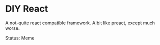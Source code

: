 # DIY React

A not-quite react compatible framework. A bit like preact, except much worse.

Status: Meme
